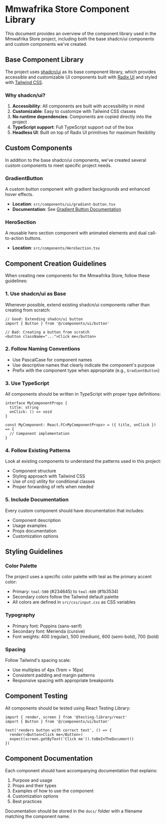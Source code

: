 # Mmwafrika Store Component Library

This document provides an overview of the component library used in the Mmwafrika Store project, including both the base shadcn/ui components and custom components we've created.

## Base Component Library

The project uses [shadcn/ui](https://ui.shadcn.com/) as its base component library, which provides accessible and customizable UI components built with [Radix UI](https://www.radix-ui.com/) and styled with [Tailwind CSS](https://tailwindcss.com/).

### Why shadcn/ui?

1. **Accessibility**: All components are built with accessibility in mind
2. **Customizable**: Easy to customize with Tailwind CSS classes
3. **No runtime dependencies**: Components are copied directly into the project
4. **TypeScript support**: Full TypeScript support out of the box
5. **Headless UI**: Built on top of Radix UI primitives for maximum flexibility

## Custom Components

In addition to the base shadcn/ui components, we've created several custom components to meet specific project needs.

### GradientButton

A custom button component with gradient backgrounds and enhanced hover effects.

- **Location**: `src/components/ui/gradient-button.tsx`
- **Documentation**: See [Gradient Button Documentation](./gradient-button.md)

### HeroSection

A reusable hero section component with animated elements and dual call-to-action buttons.

- **Location**: `src/components/HeroSection.tsx`

## Component Creation Guidelines

When creating new components for the Mmwafrika Store, follow these guidelines:

### 1. Use shadcn/ui as Base

Whenever possible, extend existing shadcn/ui components rather than creating from scratch:

```tsx
// Good: Extending shadcn/ui button
import { Button } from '@/components/ui/button'

// Bad: Creating a button from scratch
<button className="...">Click me</button>
```

### 2. Follow Naming Conventions

- Use PascalCase for component names
- Use descriptive names that clearly indicate the component's purpose
- Prefix with the component type when appropriate (e.g., `GradientButton`)

### 3. Use TypeScript

All components should be written in TypeScript with proper type definitions:

```tsx
interface MyComponentProps {
  title: string
  onClick: () => void
}

const MyComponent: React.FC<MyComponentProps> = ({ title, onClick }) => {
  // Component implementation
}
```

### 4. Follow Existing Patterns

Look at existing components to understand the patterns used in this project:

- Component structure
- Styling approach with Tailwind CSS
- Use of cn() utility for conditional classes
- Proper forwarding of refs when needed

### 5. Include Documentation

Every custom component should have documentation that includes:

- Component description
- Usage examples
- Props documentation
- Customization options

## Styling Guidelines

### Color Palette

The project uses a specific color palette with teal as the primary accent color:

- Primary: `teal-500` (#234645) to `teal-600` (#1b3534)
- Secondary colors follow the Tailwind default palette
- All colors are defined in `src/css/input.css` as CSS variables

### Typography

- Primary font: Poppins (sans-serif)
- Secondary font: Merienda (cursive)
- Font weights: 400 (regular), 500 (medium), 600 (semi-bold), 700 (bold)

### Spacing

Follow Tailwind's spacing scale:
- Use multiples of 4px (1rem = 16px)
- Consistent padding and margin patterns
- Responsive spacing with appropriate breakpoints

## Component Testing

All components should be tested using React Testing Library:

```tsx
import { render, screen } from '@testing-library/react'
import { Button } from '@/components/ui/button'

test('renders button with correct text', () => {
  render(<Button>Click me</Button>)
  expect(screen.getByText('Click me')).toBeInTheDocument()
})
```

## Component Documentation

Each component should have accompanying documentation that explains:

1. Purpose and usage
2. Props and their types
3. Examples of how to use the component
4. Customization options
5. Best practices

Documentation should be stored in the `docs/` folder with a filename matching the component name.